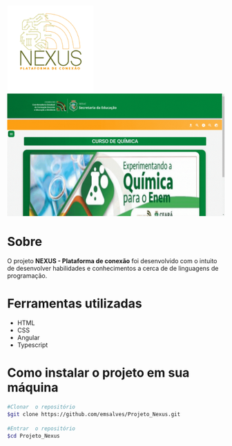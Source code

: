 <img style="width:200px" src="nexus_logo.png">

<img style="width:700px" src="gif.gif">
    
# Sobre
O projeto **NEXUS - Plataforma de conexão** foi desenvolvido com o intuito de desenvolver habilidades e conhecimentos a cerca de de linguagens de programação.


# Ferramentas utilizadas
- HTML 
- CSS 
- Angular 
- Typescript 


# Como instalar o projeto em sua máquina

``` bash
#Clonar  o repositório
$git clone https://github.com/emsalves/Projeto_Nexus.git

#Entrar  o repositório
$cd Projeto_Nexus
``` 

